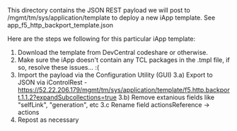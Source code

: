 

This directory contains the JSON REST payload we will post to /mgmt/tm/sys/application/template to deploy a new iApp template. See app_f5_http_backport_template.json

Here are the steps we following for this particular iApp template:

1) Download the template from DevCentral codeshare or otherwise. 
2) Make sure the iApp doesn't contain any TCL packages in the .tmpl file, if so, resolve these issues... :(
3) Import the payload via the Configuration Utility (GUI)
3.a) Export to JSON via iControlRest - https://52.22.206.179/mgmt/tm/sys/application/template/f5.http.backport.1.1.2?expandSubcollections=true
3.b) Remove extanious fields like "selfLink", "generation", etc
3.c Rename field actionsReference -> actions
4) Repost as necessary
